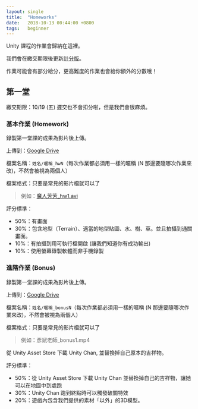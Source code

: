 ```yaml
---
layout: single
title:  "Homeworks"
date:   2018-10-13 00:44:00 +0800
tags:   beginner
---
```


Unity 課程的作業會歸納在這裡。

我們會在繳交期限後更新[計分版]({{site.baseurl}}/scoreboard/)。

作業可能會有部分給分，更高難度的作業也會給你額外的分數哦！

## 第一堂

繳交期限：10/19 (五) 遲交也不會扣分啦，但是我們會很麻煩。

### 基本作業 (Homework)

錄製第一堂課的成果為影片後上傳。

上傳到：[Google Drive](https://drive.google.com/open?id=15QL-GawX-mqMWn88cn298_3mWK4XbbDO)

檔案名稱：`姓名/暱稱_hwN`（每次作業都必須用一樣的暱稱 (N 那邊要隨哪次作業來改)，不然會被視為兩個人）

檔案格式：只要是常見的影片檔就可以了

> 例如：[魔人芳芳_hw1.avi](https://hackmd.io/JX_CQpWZRQKiJMiG7-zk2A?both)

評分標準：

- 50%：有畫面
- 30%：包含地型（Terrain）、適當的地型貼圖、水、樹、草。並且拍攝到通關畫面。
- 10%：有拍攝到用可執行檔開啟 (讓我們知道你有成功輸出)
- 10%：使用螢幕錄製軟體而非手機錄製

### 進階作業 (Bonus)

錄製第一堂課的成果為影片後上傳。

上傳到：[Google Drive](https://drive.google.com/open?id=15QL-GawX-mqMWn88cn298_3mWK4XbbDO)

檔案名稱：`姓名/暱稱_bonusN`（每次作業都必須用一樣的暱稱 (N 那邊要隨哪次作業來改)，不然會被視為兩個人）

檔案格式：只要是常見的影片檔就可以了

> 例如：彥斌老師_bonus1.mp4

從 Unity Asset Store 下載 Unity Chan, 並替換掉自己原本的吉祥物。

評分標準：

- 50%：從 Unity Asset Store 下載 Unity Chan 並替換掉自己的吉祥物，讓她可以在地圖中到處跑
- 30%：Unity Chan 跑到終點時可以觸發破關特效
- 20%：遊戲內包含我們提供的素材「以外」的3D模型。